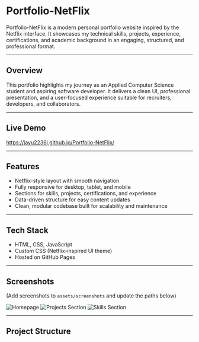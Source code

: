 # Portfolio-NetFlix

Portfolio-NetFlix is a modern personal portfolio website inspired by the Netflix interface. It showcases my technical skills, projects, experience, certifications, and academic background in an engaging, structured, and professional format.

---

## Overview
This portfolio highlights my journey as an Applied Computer Science student and aspiring software developer. It delivers a clean UI, professional presentation, and a user-focused experience suitable for recruiters, developers, and collaborators.

---

## Live Demo
https://jayu2236j.github.io/Portfolio-NetFlix/

---

## Features
- Netflix-style layout with smooth navigation
- Fully responsive for desktop, tablet, and mobile
- Sections for skills, projects, certifications, and experience
- Data-driven structure for easy content updates
- Clean, modular codebase built for scalability and maintenance

---

## Tech Stack
- HTML, CSS, JavaScript
- Custom CSS (Netflix-inspired UI theme)
- Hosted on GitHub Pages

---

## Screenshots
(Add screenshots to `assets/screenshots` and update the paths below)

![Homepage](assets/screenshots/home.png)
![Projects Section](assets/screenshots/projects.png)
![Skills Section](assets/screenshots/skills.png)

---

## Project Structure
